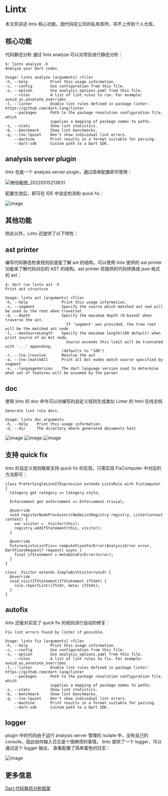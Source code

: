 #  Lintx
本文将讲述 lintx 核心功能，因代码在公司的私有库所，将不上传到个人仓库。

## 核心功能
代码静态分析
通过 lintx analyze 可以对项目进行静态分析：

```
$: lintx analyze -h
Analyze your dart codes.

Usage: lintx analyze [arguments] <file>
-h, --help          Print this usage information.
-c, --config        Use configuration from this file.
-o, --option        Use analysis_options.yaml from this file.
    --rules         A list of lint rules to run. For example: avoid_as,annotate_overrides
-l, --linter        Enable lint rules defined in package linter: https://github.com/dart-lang/linter
    --packages      Path to the package resolution configuration file, which
                    supplies a mapping of package names to paths.
-s, --stats         Show lint statistics.
-b, --benchmark     Show lint benchmarks.
-q, --[no-]quiet    Don't show individual lint errors.
    --machine       Print results in a format suitable for parsing.
    --dart-sdk      Custom path to a Dart SDK.
```

## analysis server plugin
lintx 也是一个 analysis server plugin，通过简单配置即可使用：

![微信截图_20220515213831](https://user-images.githubusercontent.com/33407522/168475921-7913aa7c-4979-4dc6-8648-5a2dcabe0d2c.png)

配置生效后，即可在 IDE 中自定检测和 quick fix：

![image](https://user-images.githubusercontent.com/33407522/168475954-c557735c-aac5-4ae1-ac30-de4b43b1d3b6.png)

## 其他功能
除此以外，Lintx 还提供了以下特性：

## ast printer
编写代码静态检查规则前提是了解 ast  的结构，可以使用 lintx 提供的 ast printer 功能来了解代码对应的 AST 的结构。ast printer 将提供的代码转换成 json 格式的 ast：

```
$: dart run lintx ast -h
Print ast structure

Usage: lintx ast [arguments] <file>
-h, --help               Print this usage information.
-s, --segment            Specify the source which matched ast nod will be used as the root when traversal
-d, --depth              Specify the maximum depth (0-based) when traverse the ast.
                           If 'segment' was provided, the tree root will be the matched ast node
-l, --maxSourceLength    Specify the maximum length(100 default) when print source of an Ast node.
                           Source exceeds this limit will be truncated with '...' appending.
                         (defaults to "100")
-r, --[no-]resolve       Resolve the ast
-a, --[no-]matchAll      Print all Ast nodes match source specified by segment
-v, --languageVersion    The dart language version used to determine what set of features will be assumed by the parser
```

## doc
使用 lintx 的 doc 命令可以对编写的自定义规则生成类似 Linter 的 html 在线文档

```
Generate lint rule docs.

Usage: lintx doc arguments
-h, --help    Print this usage information.
-d, --dir     The directory where generated documents host
```
![image](https://user-images.githubusercontent.com/33407522/168476013-d3436122-4094-4b42-941f-0cfafa4afcb7.png)
![image](https://user-images.githubusercontent.com/33407522/168476019-a1835645-752b-4317-8a11-db2d1b08ddc9.png)
![image](https://user-images.githubusercontent.com/33407522/168476029-c273b20e-ba2c-4f82-ae3a-54750d824846.png)

## 支持 quick fix

lintx 的自定义规则框架支持 quick fix 的实现，只需实现 FixComputer 中对应的方法即可：

```
class PreferSingleLineIfExpression extends LintxRule with FixComputer {
  Category get category => Category.style;

  Enforcement get enforcement => Enforcement.trivial;

  @override
  void registerNodeProcessors(NodeLintRegistry registry, LinterContext context) {
    var visitor = _Visitor(this);
    registry.addIfStatement(this, visitor);
  }

  @override
  Future<List<LintFix>> computeFixesForError(AnalysisError error, DartFixesRequest? request) async {
    final ifStatement = metaDataForError(error);
  }
}

class _Visitor extends SimpleAstVisitor<void> {
  @override
  void visitIfStatement(IfStatement ifStmt) {
    rule.reportLint(ifStmt, meta: ifStmt);
  }
}
```

## autofix

lintx 还能对实现了 quick fix 的规则进行自动的修复：

```
Fix lint errors found by linter if possible.

Usage: lintx fix [arguments] <file>
-h, --help          Print this usage information.
-c, --config        Use configuration from this file.
-o, --option        Use analysis_options.yaml from this file.
    --rules         A list of lint rules to fix. For example: avoid_as,annotate_overrides
-l, --linter        Enable lint rules defined in package linter: https://github.com/dart-lang/linter
    --packages      Path to the package resolution configuration file, which
                    supplies a mapping of package names to paths.
-s, --stats         Show lint statistics.
-b, --benchmark     Show lint benchmarks.
-q, --[no-]quiet    Don't show individual lint errors.
    --machine       Print results in a format suitable for parsing.
    --dart-sdk      Custom path to a Dart SDK.
```

## logger
plugin 中的代码由于运行 analysis server 管理的 isolate 中，没有自己的 console，因此如何输入日志是个很麻烦的事情。
lintx 提供了一个 logger，可以通过这个 logger 输出、 查看配置了简单着色的日志：

![image](https://user-images.githubusercontent.com/33407522/168476077-8915b44a-60e7-423d-b6cd-b8dd169be566.png)

## 更多信息
[Dart 代码静态分析框架](https://github.com/Frioa/ProjectIntroduction/blob/master/doc/lint.md)
